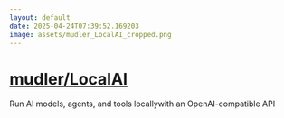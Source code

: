 ```yaml
---
layout: default
date: 2025-04-24T07:39:52.169203
image: assets/mudler_LocalAI_cropped.png
---
```


# [mudler/LocalAI](https://github.com/mudler/LocalAI)

Run AI models, agents, and tools locallywith an OpenAI-compatible API
